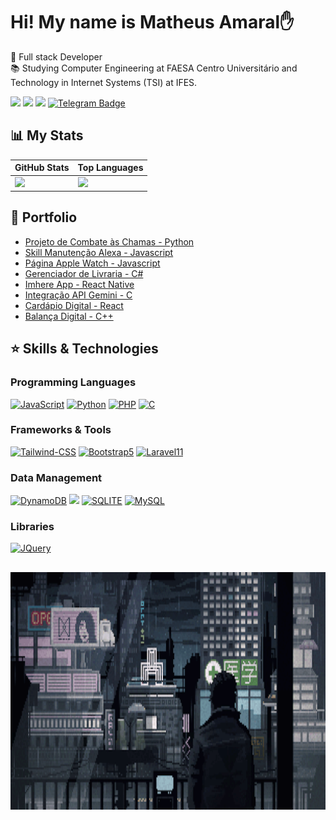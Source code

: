 # Hi! My name is Matheus Amaral✋

🏢 Full stack Developer<br>
📚 Studying Computer Engineering at FAESA Centro Universitário and Technology in Internet Systems (TSI) at IFES.

<a href="https://linkedin.com/in/matheusadc"><img src="https://img.shields.io/badge/LinkedIn-0077B5?style=for-the-badge&logo=linkedin&logoColor=white" target="_blank"></a>
<a href="https://discord.gg/9CSSGYc3ca"><img src="https://img.shields.io/badge/Discord-7289DA?style=for-the-badge&logo=discord&logoColor=white" target="_blank"></a>
<a href="mailto:costa.mac023@gmail.com"><img src="https://img.shields.io/badge/Gmail-D14836?style=for-the-badge&logo=gmail&logoColor=white" target="_blank"></a>
[![Telegram Badge](https://img.shields.io/badge/Telegram-blue?style=for-the-badge&logo=telegram&logoColor=white)](https://t.me/MAContact)

## 📊 My Stats
<div align="center">
    
| GitHub Stats | Top Languages |
|--------------|---------------|
| <img height="240em" src="https://github-readme-stats.vercel.app/api?username=MatheusADC&show_icons=true&theme=dark"> | <img height="240em" src="https://github-readme-stats.vercel.app/api/top-langs/?username=MatheusADC&layout=compact&langs_count=25&theme=dark&size_weight=0.5&count_weight=0.5"> |

</div>

## 📌 Portfolio
- [Projeto de Combate às Chamas - Python](https://github.com/MatheusADC/Projeto-de-Combate-a-Chamas)
- [Skill Manutenção Alexa - Javascript](https://github.com/MatheusADC/manutencaoAlexa)
- [Página Apple Watch - Javascript](https://github.com/MatheusADC/PaginaAppleWatchJS)
- [Gerenciador de Livraria - C#](https://github.com/MatheusADC/Bookstore)
- [Imhere App - React Native](https://github.com/MatheusADC/im-here)
- [Integração API Gemini - C](https://github.com/MatheusADC/integracao_api_gemini)
- [Cardápio Digital - React](https://github.com/MatheusADC/CardapioDigitalReact)
- [Balança Digital - C++](https://github.com/MatheusADC/Balanca-Digital)

## ⭐ Skills & Technologies

### Programming Languages
<div style="display: inline_block">
     <a href="https://img.shields.io/badge/JavaScript-F7DF1E?style=for-the-badge&logo=javascript&logoColor=black"><img src="https://img.shields.io/badge/JavaScript-F7DF1E?style=for-the-badge&logo=javascript&logoColor=black" alt="JavaScript" target="_blank"/></a>
     <a href="https://img.shields.io/badge/Python-3776AB?style=for-the-badge&logo=python&logoColor=white"><img src="https://img.shields.io/badge/Python-3776AB?style=for-the-badge&logo=python&logoColor=white" alt="Python" target="_blank"/></a>
     <a href="https://img.shields.io/badge/PHP-777BB4?style=for-the-badge&logo=php&logoColor=white"><img src="https://img.shields.io/badge/PHP-777BB4?style=for-the-badge&logo=php&logoColor=white" alt="PHP" target="_blank"/></a>
     <a href="https://img.shields.io/badge/C-00599C?style=for-the-badge&logo=c&logoColor=white"><img src="https://img.shields.io/badge/C-00599C?style=for-the-badge&logo=c&logoColor=white" alt="C" target="_blank"/></a>
</div>

### Frameworks & Tools
<div style="display: inline_block">
    <a href="https://img.shields.io/badge/Tailwind_CSS-38B2AC?style=for-the-badge&logo=tailwind-css&logoColor=white"><img src="https://img.shields.io/badge/Tailwind_CSS-38B2AC?style=for-the-badge&logo=tailwind-css&logoColor=white" alt="Tailwind-CSS" target="_blank"/></a>
    <a href="https://img.shields.io/badge/Bootstrap-563D7C?style=for-the-badge&logo=bootstrap&logoColor=white"><img src="https://img.shields.io/badge/Bootstrap-563D7C?style=for-the-badge&logo=bootstrap&logoColor=white" alt="Bootstrap5" target="_blank"/></a>
    <a href="https://img.shields.io/badge/Laravel-FF2D20?style=for-the-badge&logo=laravel&logoColor=white"><img src="https://img.shields.io/badge/Laravel-FF2D20?style=for-the-badge&logo=laravel&logoColor=white" alt="Laravel11" target="_blank"/></a>
</div>

### Data Management
<div style="display: inline_block">
     <a href="https://img.shields.io/badge/Amazon%20DynamoDB-4053D6?style=for-the-badge&logo=Amazon%20DynamoDB&logoColor=white"><img src="https://img.shields.io/badge/Amazon%20DynamoDB-4053D6?style=for-the-badge&logo=Amazon%20DynamoDB&logoColor=white" alt="DynamoDB" target="_blank"/></a>
     <a href="https://img.shields.io/badge/MongoDB-4EA94B?style=for-the-badge&logo=mongodb&logoColor=white"><img src="https://img.shields.io/badge/MongoDB-4EA94B?style=for-the-badge&logo=mongodb&logoColor=white"></a>
     <a href="https://img.shields.io/badge/SQLite-07405E?style=for-the-badge&logo=sqlite&logoColor=white"><img src="https://img.shields.io/badge/SQLite-07405E?style=for-the-badge&logo=sqlite&logoColor=white" alt="SQLITE" target="_blank"/></a>
     <a href="https://img.shields.io/badge/MySQL-005C84?style=for-the-badge&logo=mysql&logoColor=white"><img src="https://img.shields.io/badge/MySQL-005C84?style=for-the-badge&logo=mysql&logoColor=white" alt="MySQL" target="_blank"/></a>
</div>

### Libraries
<div style="display: inline_block">
     <a href="https://img.shields.io/badge/jQuery-0769AD?style=for-the-badge&logo=jquery&logoColor=white"><img src="https://img.shields.io/badge/jQuery-0769AD?style=for-the-badge&logo=jquery&logoColor=white" alt="JQuery" target="_blank"/></a>
</div>

## 
<div>
    <p align="left">
      <img width="100%" height="380em" align="center" src="/assets/Z5aE.gif" alt="Imagem">
    </p>
</div>
